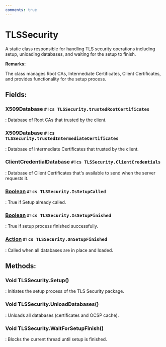 ```yaml
---
comments: true
---
```

# TLSSecurity

A static class responsible for handling TLS security operations including setup, unloading databases, and waiting for the setup to finish. 

**Remarks:**

The class manages Root CAs, Intermediate Certificates, Client Certificates, and provides functionality for the setup process.  

## **Fields**:
### **X509Database `#!cs TLSSecurity.trustedRootCertificates`**
: Database of Root CAs that trusted by the client. 
### **X509Database `#!cs TLSSecurity.trustedIntermediateCertificates`**
: Database of Intermediate Certificates that trusted by the client. 
### **ClientCredentialDatabase `#!cs TLSSecurity.ClientCredentials`**
: Database of Client Certificates that's available to send when the server requests it. 
### **[Boolean](https://learn.microsoft.com/en-us/dotnet/api/System.Boolean) `#!cs TLSSecurity.IsSetupCalled`**
: True if Setup already called. 
### **[Boolean](https://learn.microsoft.com/en-us/dotnet/api/System.Boolean) `#!cs TLSSecurity.IsSetupFinished`**
: True if setup process finished successfully. 
### **[Action](https://learn.microsoft.com/en-us/dotnet/api/System.Action) `#!cs TLSSecurity.OnSetupFinished`**
: Called when all databases are in place and loaded. 
## **Methods**:

### Void TLSSecurity.Setup()
: Initiates the setup process of the TLS Security package. 

### Void TLSSecurity.UnloadDatabases()
: Unloads all databases (certificates and OCSP cache). 

### Void TLSSecurity.WaitForSetupFinish()
: Blocks the current thread until setup is finished. 